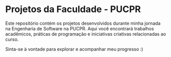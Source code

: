 # Projetos da Faculdade - PUCPR

Este repositório contém os projetos desenvolvidos durante minha jornada na Engenharia de Software na PUCPR. 
Aqui você encontrará trabalhos acadêmicos, práticas de programação e iniciativas criativas relacionadas ao curso.

Sinta-se à vontade para explorar e acompanhar meu progresso :)
